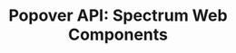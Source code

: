 ---
layout: api.njk
title: 'Popover API: Spectrum Web Components'
displayName: Popover
componentName: popover
tags:
  - component-api
---